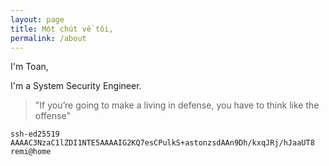 ```yaml
---
layout: page
title: Một chút về tôi,
permalink: /about
---
```


I'm Toan,

I'm a System Security Engineer. 

> "If you’re going to make a living in defense, you have to think like the offense"

```
ssh-ed25519 AAAAC3NzaC1lZDI1NTE5AAAAIG2KQ7esCPulkS+astonzsdAAn9Dh/kxqJRj/hJaaUT8 remi@home
```